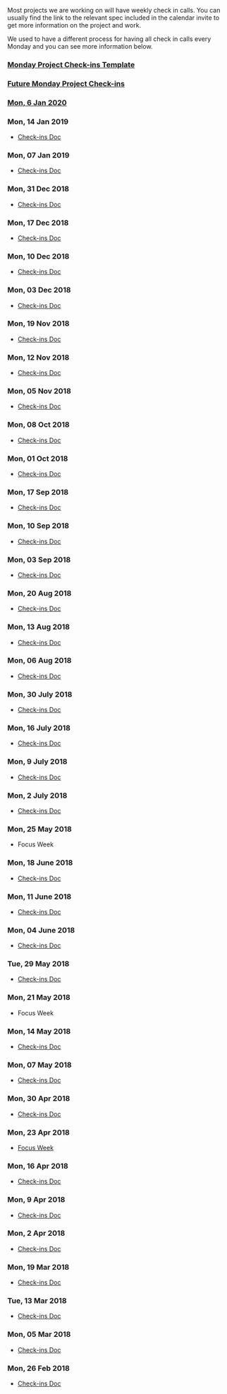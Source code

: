 Most projects we are working on will have weekly check in calls. You can usually find the link to the relevant spec included in the calendar invite to get more information on the project and work. 

We used to have a different process for having all check in calls every Monday and you can see more information below. 

###  [Monday Project Check-ins Template](https://drive.google.com/open?id=1qvFXSTtcp138DnNTatxHlPendBrK6boR-cwjwC1neag)
###  [Future Monday Project Check-ins](https://drive.google.com/open?id=1a5qua0PCYewuzhSkIlgjs51upUxF9Dbr)

### [Mon, 6 Jan 2020](https://docs.google.com/document/d/1-gUVYhQp7sTQgVw8M7RHfBn7nu6mKP3ohnC9SnSjcDQ)

### Mon, 14 Jan 2019
* [Check-ins Doc](https://drive.google.com/open?id=1wBh0j2qG6H1DX8sJkzRcPpj3Rxauxc9VfQey3i-j6II)

### Mon, 07 Jan 2019
* [Check-ins Doc](https://drive.google.com/open?id=1q7cbqyUzDHXZJUedgSD4fJh4vYnIikKPFgokWHZ5OIA)

### Mon, 31 Dec 2018
* [Check-ins Doc](https://drive.google.com/open?id=17VXl5lE3oSys1W2C0oBH9kakSExuxRDV2J5w_HVfMXo)

### Mon, 17 Dec 2018
* [Check-ins Doc](https://drive.google.com/open?id=1HQ2bNDtJOzr6pgrbqSf4cMg76Lykxi4IDZw_tV5UjxU)

### Mon, 10 Dec 2018
* [Check-ins Doc](https://drive.google.com/open?id=1q4OdKpkHKZfVTuMsKBtvRM2aH88CRf4s_M6ceknT99s)

### Mon, 03 Dec 2018
* [Check-ins Doc](https://drive.google.com/open?id=12By1K9UGgfKOvmzFhAPPiQpczzHjgMEeYrCGbohCqWE)

### Mon, 19 Nov 2018
* [Check-ins Doc](https://drive.google.com/open?id=1NZj5ani6A92ZEPuESbU638WOX86MSZcou6z9qiOexvE)

### Mon, 12 Nov 2018
* [Check-ins Doc](https://drive.google.com/open?id=1Q30_HBuzeRevkmK2yfDmz2xb0j03nDN-q77v2qgUGP0)

### Mon, 05 Nov 2018
* [Check-ins Doc](https://drive.google.com/open?id=1b-bNU52z_fRitSdQrwnDSz1_2D8sWLcTcEU9Fk7YDS8)

### Mon, 08 Oct 2018
* [Check-ins Doc](https://drive.google.com/open?id=1cRx8CtN3bc8awKbz5B9F7K1A1SZUwKR4k9CSjnjD99s)

### Mon, 01 Oct 2018
* [Check-ins Doc](https://drive.google.com/open?id=1VrIWqnilni0xXwPDaFaah_ezRuIrLWw81SZCU2WDV_Q)

### Mon, 17 Sep 2018
* [Check-ins Doc](https://drive.google.com/open?id=1Qt5xI4pC9SBW6va-PU8TsPuoCMYVgItCM0-I1dUP8dE)

### Mon, 10 Sep 2018
* [Check-ins Doc](https://drive.google.com/open?id=1UGG8fwIt9TbCvEM58wUMPoO200f1zGXh5PQCtVjn3uQ)

### Mon, 03 Sep 2018
* [Check-ins Doc](https://drive.google.com/open?id=1Hajb0ycX23lpkS7Uf98uRE5tGa8AdUAAIeYXy-98h-I)

### Mon, 20 Aug 2018
* [Check-ins Doc](https://docs.google.com/document/d/1m8URHS9Rxww7Q1Pe-uMAMF29z5EaDwHzMjSh0jUeHf0/edit#heading=h.ppdpk3mkyj4y)

### Mon, 13 Aug 2018
* [Check-ins Doc](https://drive.google.com/open?id=1Yr7UDj9LpN1thXeDAom1OtY8ouG6d_gavsWyTuQr5LY)

### Mon, 06 Aug 2018
* [Check-ins Doc](https://drive.google.com/open?id=1LItKhocbgSqDMqkLYXcPbG3aKTl3uTQBfdgwHzu9ygs)

### Mon, 30 July 2018
* [Check-ins Doc](https://drive.google.com/open?id=1Guten-_HxIQ2irz-Jq47iMRpEdd31wzhm5lTo2TrNmg)

### Mon, 16 July 2018
* [Check-ins Doc](https://docs.google.com/document/d/163Li3QxByAila3bsNYLdtEzqrj8TZliouA4gzurnM8A/edit)

### Mon, 9 July 2018
* [Check-ins Doc](https://drive.google.com/open?id=1Vsyg0JT2X8dYCKsixsP79M3DFC_ElhBlYkz7jEiXN1M)

### Mon, 2 July 2018
* [Check-ins Doc](https://drive.google.com/open?id=16x7Rgv_mRJH4KDwcOokO44m_5QG8r_SBBZrhGMd7acE)

### Mon, 25 May 2018
* Focus Week

### Mon, 18 June 2018
* [Check-ins Doc](https://docs.google.com/document/d/1cD5sMR3xBayuCO5CwfKWo-ER5v3hGqrjkt84WtkhQc8/edit#heading=h.193mswm8qjsq)

### Mon, 11 June 2018
* [Check-ins Doc](https://drive.google.com/open?id=1snw8IE5P9NAzoolKKIuPgkThD6Qo0CE1J3LK3fIu1cM)

### Mon, 04 June 2018
* [Check-ins Doc](https://docs.google.com/document/d/1__7EZ_hqxx0mMSDQYOBeGO3biWzEswA8GqPBWCyqsfU/edit)

### Tue, 29 May 2018
* [Check-ins Doc](https://docs.google.com/document/d/10dj3vWDlII49z1ipIF02AUPkcXVdIcCY3kmSFF-EdVo/edit?usp=sharing)

### Mon, 21 May 2018
* Focus Week

### Mon, 14 May 2018
* [Check-ins Doc](https://drive.google.com/open?id=1LcsR-Ir6CATF9qbTC5UuZ8fq9sxEsqX5335l6Mq-s80)

### Mon, 07 May 2018
* [Check-ins Doc](https://drive.google.com/open?id=1kjCibqb6JtX-bHIN96puqVlTR4UrYm0An52r0J5wxho)

### Mon, 30 Apr 2018
* [Check-ins Doc](https://drive.google.com/open?id=1SFUg_zeyHIkYWn56ij-4M5hk-PhQGSm4IeDpOTclQbg)

### Mon, 23 Apr 2018
* [Focus Week](https://drive.google.com/open?id=1yjCwf7Kd233zwMQ1JTkm-2W2M7IgiQ181GnV184XZCo)

### Mon, 16 Apr 2018
* [Check-ins Doc](https://drive.google.com/open?id=1aSa4pBafobVYYQTwv11NAJPygSnrlMafytOrdE41Ptc)

### Mon, 9 Apr 2018
* [Check-ins Doc](https://drive.google.com/open?id=1HQLipgSHCIEs0dQAG7RoSWyK-2LiIfbOnHjV-0IOs7s)

### Mon, 2 Apr 2018
* [Check-ins Doc](https://drive.google.com/open?id=1oLeivtOGkBPCoVdCCZx5cb1U_mpchaI6NWQKnOiIquU)

### Mon, 19 Mar 2018
* [Check-ins Doc](https://drive.google.com/open?id=1Zc0IRzgwsOtqXAL6WKC92VK9mtXBN3DzyIzA7SDep7o)

### Tue, 13 Mar 2018
* [Check-ins Doc](https://drive.google.com/open?id=1ooSWmkwB1GD2XV3bIiS9jwYBcZPL6kFKgTW7-7epjdM)

### Mon, 05 Mar 2018
* [Check-ins Doc](https://drive.google.com/open?id=1FfemicpCf5ZfE_ECSR5RvXBFfNiR1VsR4MSPYV48Fd0)

### Mon, 26 Feb 2018
* [Check-ins Doc](https://drive.google.com/open?id=1oX3Njo_plZ-sD7gZkN1f3drGgvHJ-XdGXyhuiJw_kpM)